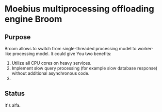 # Moebius multiprocessing offloading engine Broom

## Purpose

Broom allows to switch from single-threaded processing model to worker-like processing model. It could give You two benefits:

1. Utilize all CPU cores on heavy services.
2. Implement slow query processing (for example slow database response) without additional asynchronous code.
3. 

## Status

It's alfa.
